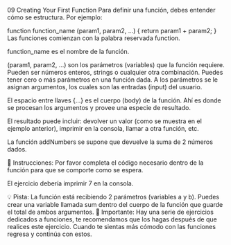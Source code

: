 09 Creating Your First Function
Para definir una función, debes entender cómo se estructura. Por ejemplo:

function function_name (param1, param2, ...) {
    return param1 + param2;
}
Las funciones comienzan con la palabra reservada function.

function_name es el nombre de la función.

(param1, param2, ...) son los parámetros (variables) que la función requiere. Pueden ser números enteros, strings o cualquier otra combinación. Puedes tener cero o más parámetros en una función dada. A los parámetros se le asignan argumentos, los cuales son las entradas (input) del usuario.

El espacio entre llaves {...} es el cuerpo (body) de la función. Ahí es donde se procesan los argumentos y provee una especie de resultado.

El resultado puede incluir: devolver un valor (como se muestra en el ejemplo anterior), imprimir en la consola, llamar a otra función, etc.

La función addNumbers se supone que devuelve la suma de 2 números dados.

📝 Instrucciones:
Por favor completa el código necesario dentro de la función para que se comporte como se espera.

El ejercicio debería imprimir 7 en la consola.

💡 Pista:
La función está recibiendo 2 parámetros (variables a y b). Puedes crear una variable llamada sum dentro del cuerpo de la función que guarde el total de ambos argumentos.
🔎 Importante:
Hay una serie de ejercicios dedicados a funciones, te recomendamos que los hagas después de que realices este ejercicio. Cuando te sientas más cómodo con las funciones regresa y continúa con estos.